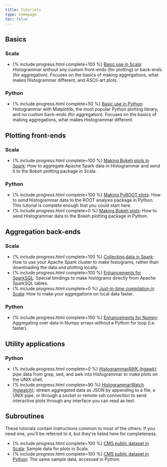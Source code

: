 ```yaml
---
title: Tutorials
type: homepage
toc: false
---
```


## Basics

### Scala

  * {% include progress.html complete=100 %} [Basic use in Scala](scala-basic): Histogrammar without any custom front-ends (for plotting) or back-ends (for aggregation). Focuses on the basics of making aggregations, what makes Histogrammar different, and ASCII-art plots.

### Python

  * {% include progress.html complete=50 %} [Basic use in Python](python-basic): Histogrammar with Matplotlib, the most popular Python plotting library, and no custom back-ends (for aggregation). Focuses on the basics of making aggregations, what makes Histogrammar different.

## Plotting front-ends

### Scala

  * {% include progress.html complete=100 %} [Making Bokeh plots in Spark](scala-spark-bokeh): How to aggregate Apache Spark data in Histogrammar and send it to the Bokeh plotting package in Scala.

### Python

  * {% include progress.html complete=100 %} [Making PyROOT plots](python-pyroot): How to send Histogrammar data to the ROOT analysis package in Python. This tutorial is complete enough that you could start here.
  * {% include progress.html complete=0 %} [Making Bokeh plots](python-bokeh): How to send Histogrammar data to the Bokeh plotting package in Python.

## Aggregation back-ends

### Scala

  * {% include progress.html complete=100 %} [Collecting data in Spark](scala-spark): How to use your Apache Spark cluster to make histograms, rather than downloading the data and plotting locally.
  * {% include progress.html complete=100 %} [Enhancements for SparkSQL](scala-sparksql): Special bindings to make histograms directly from Apache SparkSQL tables.
  * {% include progress.html complete=0 %} [Just-in-time compilation in Scala](scala-jit): How to make your aggregations on local data faster.

### Python

  * {% include progress.html complete=100 %} [Enhancements for Numpy](python-numpy): Aggregating over data in Numpy arrays without a Python for loop (i.e. faster).

## Utility applications

### Python

  * {% include progress.html complete=0 %} [HistogrammarAWK (hgawk)](python-hgawk): pipe data from grep, sed, and awk into Histogrammar to make plots on the UNIX shell.
  * {% include progress.html complete=90 %} [HistogrammarWatch (hgwatch)](python-hgwatch): stream aggregated data as JSON by appending to a file, a UNIX pipe, or through a socket or remote ssh connection to send interactive plots through any interface you can read as text.

## Subroutines

These tutorials contain instructions common to most of the others. If you need one, you'll be referred to it, but they're listed here for completeness.

  * {% include progress.html complete=100 %} [CMS public dataset in Scala](scala-cmsdata): Sample data for plots in Scala.
  * {% include progress.html complete=100 %} [CMS public dataset in Python](python-cmsdata): The same sample data, accessed in Python.

